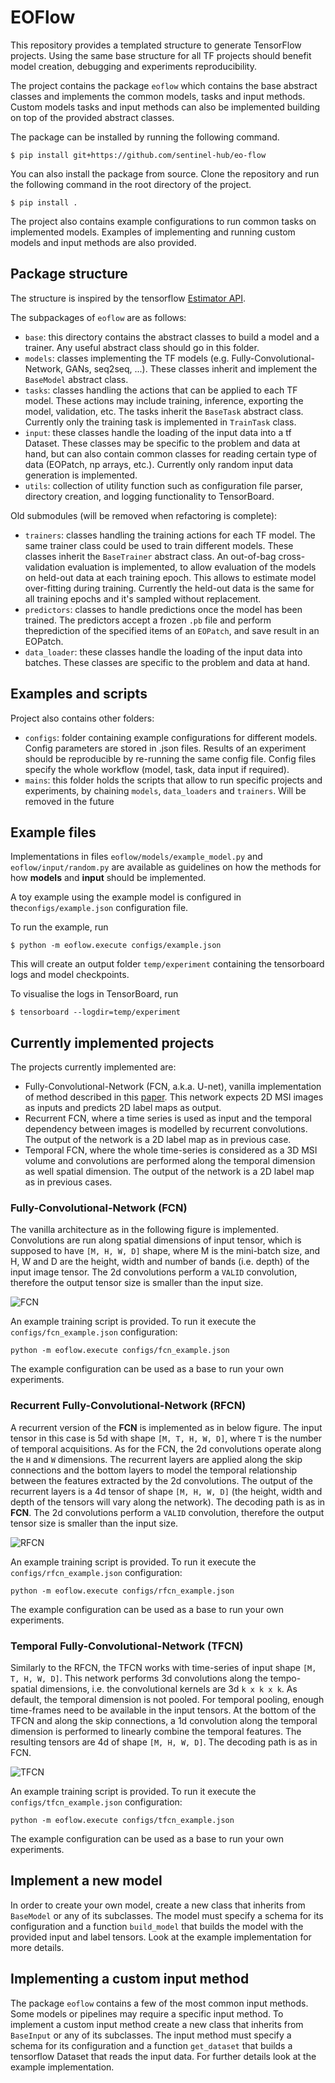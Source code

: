 # EOFlow

This repository provides a templated structure to generate TensorFlow projects. Using the same base structure for all TF projects should benefit model creation, debugging and experiments reproducibility.

The project contains the package `eoflow` which contains the base abstract classes and implements the common models, tasks and input methods. Custom models tasks and input methods can also be implemented building on top of the provided abstract classes.

The package can be installed by running the following command.
```
$ pip install git+https://github.com/sentinel-hub/eo-flow
```

You can also install the package from source. Clone the repository and run the following command in the root directory of the project.
```
$ pip install .
```

The project also contains example configurations to run common tasks on implemented models. Examples of implementing and running custom models and input methods are also provided.

## Package structure

The structure is inspired by the tensorflow [Estimator API](https://www.tensorflow.org/guide/custom_estimators).

The subpackages of `eoflow` are as follows:
* `base`: this directory contains the abstract classes to build a model and a trainer. Any useful abstract class should go in this folder.
* `models`: classes implementing the TF models (e.g. Fully-Convolutional-Network, GANs, seq2seq, ...). These classes inherit and implement the `BaseModel` abstract class.
* `tasks`: classes handling the actions that can be applied to each TF model. These actions may include training, inference, exporting the model, validation, etc. The tasks inherit the `BaseTask` abstract class. Currently only the training task is implemented in `TrainTask` class.
* `input`: these classes handle the loading of the input data into a tf Dataset. These classes may be specific to the problem and data at hand, but can also contain common classes for reading certain type of data (EOPatch, np arrays, etc.). Currently only random input data generation is implemented.
* `utils`: collection of utility function such as configuration file parser, directory creation, and logging functionality to TensorBoard.

Old submodules (will be removed when refactoring is complete):
 
* `trainers`: classes handling the training actions for each TF model. The same trainer class could be used to train different models. These classes inherit the `BaseTrainer` abstract class. An out-of-bag cross-validation evaluation is implemented, to allow evaluation of the models on held-out data at each training epoch. This allows to estimate model over-fitting during training. Currently the held-out data is the same for all training epochs and it's sampled without replacement.
* `predictors`: classes to handle predictions once the model has been trained. The predictors accept a frozen `.pb` file and perform theprediction of the specified items of an `EOPatch`, and save result in an EOPatch.
* `data_loader`: these classes handle the loading of the input data into batches. These classes are specific to the problem and data at hand.

## Examples and scripts

Project also contains other folders:
* `configs`: folder containing example configurations for different models. Config parameters are stored in .json files. Results of an experiment should be reproducible by re-running the same config file. Config files specify the whole workflow (model, task, data input if required).
* `mains`: this folder holds the scripts that allow to run specific projects and experiments, by chaining `models`, `data_loaders` and `trainers`. Will be removed in the future

## Example files

Implementations in files `eoflow/models/example_model.py` and `eoflow/input/random.py` are available as guidelines on how the methods for how **models** and **input** should be implemented.

A toy example using the example model is configured in the`configs/example.json` configuration file.

To run the example, run
```
$ python -m eoflow.execute configs/example.json
```
This will create an output folder `temp/experiment` containing the tensorboard logs and model checkpoints.

To visualise the logs in TensorBoard, run
```
$ tensorboard --logdir=temp/experiment
```

## Currently implemented projects

The projects currently implemented are:
* Fully-Convolutional-Network (FCN, a.k.a. U-net), vanilla implementation of method described in this [paper](https://arxiv.org/abs/1505.04597). This network expects 2D MSI images as inputs and predicts 2D label maps as output.
* Recurrent FCN, where a time series is used as input and the temporal dependency between images is modelled by recurrent convolutions. The output of the network is a 2D label map as in previous case.
* Temporal FCN, where the whole time-series is considered as a 3D MSI volume and convolutions are performed along the temporal dimension as well spatial dimension. The output of the network is a 2D label map as in previous cases.

### Fully-Convolutional-Network (FCN)

The vanilla architecture as in the following figure is implemented. Convolutions are run along spatial dimensions of input tensor, which is supposed to have `[M, H, W, D]` shape, where M is the mini-batch size, and H, W and D are the height, width and number of bands (i.e. depth) of the input image tensor. The 2d convolutions perform a `VALID` convolution, therefore the output tensor size is smaller than the input size.

![FCN](./figures/fcn.png "FCN")

An example training script is provided. To run it execute the `configs/fcn_example.json` configuration:
```
python -m eoflow.execute configs/fcn_example.json
```

The example configuration can be used as a base to run your own experiments.

### Recurrent Fully-Convolutional-Network (RFCN)

A recurrent version of the **FCN** is implemented as in below figure. The input tensor in this case is 5d with shape `[M, T, H, W, D]`, where `T` is the number of temporal acquisitions. As for the FCN, the 2d convolutions operate along the `H` and `W` dimensions. The recurrent layers are applied along the skip connections and the bottom layers to model the temporal relationship between the features extracted by the 2d convolutions. The output of the recurrent layers is a 4d tensor of shape `[M, H, W, D]` (the height, width and depth of the tensors will vary along the network). The decoding path is as in **FCN**. The 2d convolutions perform a `VALID` convolution, therefore the output tensor size is smaller than the input size.

![RFCN](./figures/rfcn.png "RFCN")

An example training script is provided. To run it execute the `configs/rfcn_example.json` configuration:
```
python -m eoflow.execute configs/rfcn_example.json
```

The example configuration can be used as a base to run your own experiments.

### Temporal Fully-Convolutional-Network (TFCN)

Similarly to the RFCN, the TFCN works with time-series of input shape `[M, T, H, W, D]`. This network performs 3d convolutions along the tempo-spatial dimensions, i.e. the convolutional kernels are 3d `k x k x k`. As default, the temporal dimension is not pooled. For temporal pooling, enough time-frames need to be available in the input tensors. At the bottom of the TFCN and along the skip connections, a 1d convolution along the temporal dimension is performed to linearly combine the temporal features. The resulting tensors are 4d of shape `[M, H, W, D]`. The decoding path is as in FCN.

![TFCN](./figures/tfcn.png "TFCN")

An example training script is provided. To run it execute the `configs/tfcn_example.json` configuration:
```
python -m eoflow.execute configs/tfcn_example.json
```

The example configuration can be used as a base to run your own experiments.

## Implement a new model

In order to create your own model, create a new class that inherits from `BaseModel` or any of its subclasses. The model must specify a schema for its configuration and a function `build_model` that builds the model with the provided input and label tensors. Look at the example implementation for more details.

## Implementing a custom input method

The package `eoflow` contains a few of the most common input methods. Some models or pipelines may require a specific input method. To implement a custom input method create a new class that inherits from `BaseInput` or any of its subclasses. The input method must specify a schema for its configuration and a function `get_dataset` that builds a tensorflow Dataset that reads the input data. For further details look at the example implementation.
